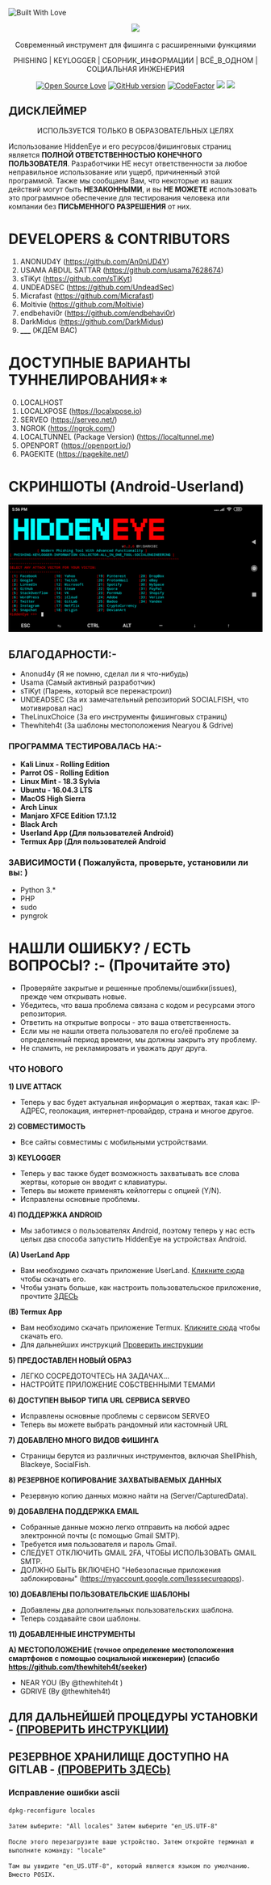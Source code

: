 <p align="left">
  <a><img title="Built With Love" src="https://forthebadge.com/images/badges/built-with-love.svg" ></a>
 </p>
<p align="center">
  <img src="logo.png">  
</p>

<p align="center">
      Современный инструмент для фишинга с расширенными функциями 
</p>
<p align="center">
     PHISHING | KEYLOGGER | СБОРНИК_ИНФОРМАЦИИ | ВСЁ_В_ОДНОМ | СОЦИАЛЬНАЯ ИНЖЕНЕРИЯ   
</p>

<p align="center">
  <a href="https://github.com/darksecdevelopers"><img title="Open Source Love" src="https://badges.frapsoft.com/os/v2/open-source.png?v=103" ></a>
  <a href="https://github.com/DarkSecDevelopers/HiddenEye/releases"><img title="GitHub version" src="https://d25lcipzij17d.cloudfront.net/badge.svg?id=gh&type=6&v=1.0.0&x2=0" ></a>  
  <a href="https://www.codefactor.io/repository/github/darksecdevelopers/hiddeneye"><img src="https://www.codefactor.io/repository/github/darksecdevelopers/hiddeneye/badge" alt="CodeFactor" /></a>
  <a href="https://www.codacy.com/manual/DarkSecDevelopers/HiddenEye?utm_source=github.com&amp;utm_medium=referral&amp;utm_content=DarkSecDevelopers/HiddenEye&amp;utm_campaign=Badge_Grade"><img src="https://api.codacy.com/project/badge/Grade/af9fadca3cfc4de19232d0840988e121"/></a>
  <a href="https://app.fossa.com/projects/git%2Bgithub.com%2FDarkSecDevelopers%2FHiddenEye?ref=badge_shield" alt="FOSSA Status"><img src="https://app.fossa.com/api/projects/git%2Bgithub.com%2FDarkSecDevelopers%2FHiddenEye.svg?type=shield"/></a>
</p>

## ДИСКЛЕЙМЕР

<p align="center">
  ИСПОЛЬЗУЕТСЯ ТОЛЬКО В ОБРАЗОВАТЕЛЬНЫХ ЦЕЛЯХ
</p>

Использование HiddenEye и его ресурсов/фишинговых страниц является **ПОЛНОЙ
ОТВЕТСТВЕННОСТЬЮ КОНЕЧНОГО ПОЛЬЗОВАТЕЛЯ**. Разработчики НЕ несут ответственности
за любое неправильное использование или ущерб, причиненный этой программой.
Также мы сообщаем Вам, что некоторые из ваших действий могут быть
**НЕЗАКОННЫМИ**, и вы **НЕ МОЖЕТЕ** использовать это программное обеспечение для
тестирования человека или компании без **ПИСЬМЕННОГО РАЗРЕШЕНИЯ** от них.

# DEVELOPERS & CONTRIBUTORS

1. ANONUD4Y (https://github.com/An0nUD4Y)
2. USAMA ABDUL SATTAR (https://github.com/usama7628674)
3. sTiKyt (https://github.com/sTiKyt)
4. UNDEADSEC (https://github.com/UndeadSec)
5. Micrafast (https://github.com/Micrafast)
6. Moltivie (https://github.com/Moltivie)
7. endbehavi0r (https://github.com/endbehavi0r)
8. DarkMidus (https://github.com/DarkMidus)
9. ****\_\_\_**** (ЖДЁМ ВАС)

# ДОСТУПНЫЕ ВАРИАНТЫ ТУННЕЛИРОВАНИЯ\*\*

0. LOCALHOST
1. LOCALXPOSE (https://localxpose.io)
2. SERVEO (https://serveo.net/)
3. NGROK (https://ngrok.com/)
4. LOCALTUNNEL (Package Version) (https://localtunnel.me)
5. OPENPORT (https://openport.io/)
6. PAGEKITE (https://pagekite.net/)

# СКРИНШОТЫ (Android-Userland)

![Shot](https://github.com/DarkSecDevelopers/HiddenEye/blob/master/Screenshot.png)

## БЛАГОДАРНОСТИ:-

- Anonud4y (Я не помню, сделал ли я что-нибудь)
- Usama (Самый активный разработчик)
- sTiKyt (Парень, который все перенастроил)
- UNDEADSEC (За их замечательный репозиторий SOCIALFISH, что мотивировал нас)
- TheLinuxChoice (За его инструменты фишинговых страниц)
- Thewhiteh4t (За шаблоны местоположения Nearyou & Gdrive)

### ПРОГРАММА ТЕСТИРОВАЛАСЬ НА:-

- **Kali Linux - Rolling Edition**
- **Parrot OS - Rolling Edition**
- **Linux Mint - 18.3 Sylvia**
- **Ubuntu - 16.04.3 LTS**
- **MacOS High Sierra**
- **Arch Linux**
- **Manjaro XFCE Edition 17.1.12**
- **Black Arch**
- **Userland App (Для пользователей Android)**
- **Termux App (Для пользователей Android**

### ЗАВИСИМОСТИ ( Пожалуйста, проверьте, установили ли вы: )

- Python 3.\*
- PHP
- sudo
- pyngrok

# НАШЛИ ОШИБКУ? / ЕСТЬ ВОПРОСЫ? :- (Прочитайте это)

- Проверяйте закрытые и решенные проблемы/ошибки(issues), прежде чем открывать
  новые.
- Убедитесь, что ваша проблема связана с кодом и ресурсами этого репозитория.
- Ответить на открытые вопросы - это ваша ответственность.
- Если мы не нашли ответа пользователя по его/её проблеме за определенный период
  времени, мы должны закрыть эту проблему.
- Не спамить, не рекламировать и уважать друг друга.

### ЧТО НОВОГО

**1) LIVE ATTACK**

- Теперь у вас будет актуальная информация о жертвах, такая как: IP-АДРЕС,
  геолокация, интернет-провайдер, страна и многое другое.

**2) СОВМЕСТИМОСТЬ**

- Все сайты совместимы с мобильными устройствами.

**3) KEYLOGGER**

- Теперь у вас также будет возможность захватывать все слова жертвы, которые он
  вводит с клавиатуры.
- Теперь вы можете применять кейлоггеры с опцией (Y/N).
- Исправлены основные проблемы.

**4) ПОДДЕРЖКА ANDROID**

- Мы заботимся о пользователях Android, поэтому теперь у нас есть целых два
  способа запустить HiddenEye на устройствах Android.

**(A) UserLand App**

- Вам необходимо скачать приложение UserLand.
  [Кликните сюда](https://play.google.com/store/apps/details?id=tech.ula) чтобы
  скачать его.
- Чтобы узнать больше, как настроить пользовательское приложение, прочтите
  <a href="https://null-byte.wonderhowto.com/how-to/android-for-hackers-turn-android-phone-into-hacking-device-without-root-0189649/">ЗДЕСЬ</a></p>

**(B) Termux App**

- Вам необходимо скачать приложение Termux.
  [Кликните сюда](https://play.google.com/store/apps/details?id=com.termux)
  чтобы скачать его.
- Для дальнейших инструкций
  [Проверить инструкции](https://github.com/DarkSecDevelopers/HiddenEye/wiki/Installation-Instructions)

**5) ПРЕДОСТАВЛЕН НОВЫЙ ОБРАЗ**

- ЛЕГКО СОСРЕДОТОЧТЕСЬ НА ЗАДАЧАХ...
- НАСТРОЙТЕ ПРИЛОЖЕНИЕ СОБСТВЕННЫМИ ТЕМАМИ

**6) ДОСТУПЕН ВЫБОР ТИПА URL СЕРВИСА SERVEO**

- Исправлены основные проблемы с сервисом SERVEO
- Теперь вы можете выбрать рандомный или кастомный URL

**7) ДОБАВЛЕНО МНОГО ВИДОВ ФИШИНГА**

- Страницы берутся из различных инструментов, включая ShellPhish, Blackeye,
  SocialFish.

**8) РЕЗЕРВНОЕ КОПИРОВАНИЕ ЗАХВАТЫВАЕМЫХ ДАННЫХ**

- Резервную копию данных можно найти на (Server/CapturedData).

**9) ДОБАВЛЕНА ПОДДЕРЖКА EMAIL**

- Собранные данные можно легко отправить на любой адрес электронной почты (с
  помощью Gmail SMTP).
- Требуется имя пользователя и пароль Gmail.
- СЛЕДУЕТ ОТКЛЮЧИТЬ GMAIL 2FA, ЧТОБЫ ИСПОЛЬЗОВАТЬ GMAIL SMTP.
- ДОЛЖНО БЫТЬ ВКЛЮЧЕНО "Небезопасные приложения заблокированы"
  (https://myaccount.google.com/lesssecureapps).

**10) ДОБАВЛЕНЫ ПОЛЬЗОВАТЕЛЬСКИЕ ШАБЛОНЫ**

- Добавлены два дополнительных пользовательских шаблона.
- Теперь создавайте свои шаблоны.

**11) ДОБАВЛЕННЫЕ ИНСТРУМЕНТЫ**

**A) МЕСТОПОЛОЖЕНИЕ (точное определение местоположения смартфонов с помощью
социальной инженерии) (спасибо https://github.com/thewhiteh4t/seeker)**

- NEAR YOU (By @thewhiteh4t )
- GDRIVE (By @thewhiteh4t)

## ДЛЯ ДАЛЬНЕЙШЕЙ ПРОЦЕДУРЫ УСТАНОВКИ - [(ПРОВЕРИТЬ ИНСТРУКЦИИ)](https://github.com/DarkSecDevelopers/HiddenEye/wiki/Installation-Instructions)

## РЕЗЕРВНОЕ ХРАНИЛИЩЕ ДОСТУПНО НА GITLAB - [(ПРОВЕРИТЬ ЗДЕСЬ)](https://gitlab.com/an0nud4y/HiddenEye)

</p>

<h3>Исправление ошибки ascii</h3>

`dpkg-reconfigure locales`

`Затем выберите: "All locales" Затем выберите "en_US.UTF-8"`

`После этого перезагрузите ваше устройство. Затем откройте терминал и выполните команду: "locale"`

`Там вы увидите "en_US.UTF-8", который является языком по умолчанию. Вместо POSIX.`
